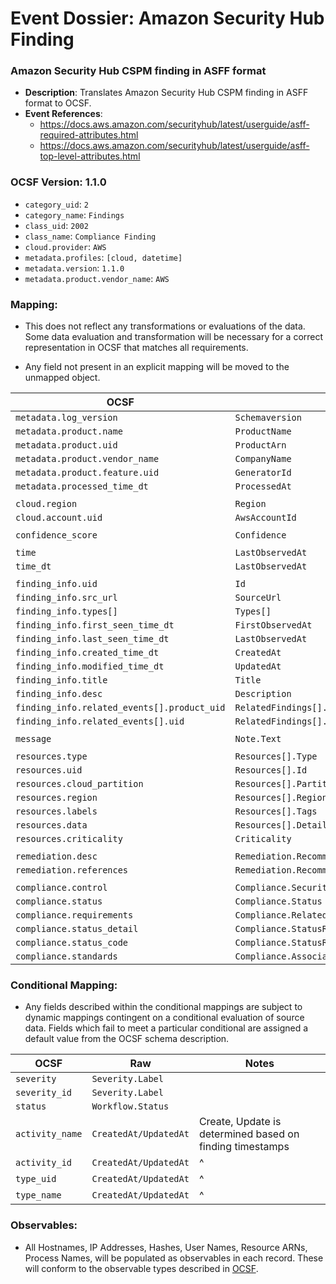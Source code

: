 # Event Dossier: Amazon Security Hub Finding
### Amazon Security Hub CSPM finding in ASFF format
- **Description**: Translates Amazon Security Hub CSPM finding in ASFF format to OCSF.
- **Event References**:
  - https://docs.aws.amazon.com/securityhub/latest/userguide/asff-required-attributes.html
  - https://docs.aws.amazon.com/securityhub/latest/userguide/asff-top-level-attributes.html

 ### OCSF Version: 1.1.0
 - `category_uid`: `2`
 - `category_name`: `Findings`
 - `class_uid`: `2002`
 - `class_name`: `Compliance Finding`
 - `cloud.provider`: `AWS`
 - `metadata.profiles`: `[cloud, datetime]`
 - `metadata.version`: `1.1.0`
 - `metadata.product.vendor_name`: `AWS`

 ### Mapping:
 - This does not reflect any transformations or evaluations of the data. Some data evaluation and transformation will be necessary for a correct representation in OCSF that matches all requirements.

 - Any field not present in an explicit mapping will be moved to the unmapped object.

| OCSF                       | Raw             |
| -------------------------- | ----------------|
|`metadata.log_version`|`Schemaversion`|
|`metadata.product.name`|`ProductName`|
|`metadata.product.uid`|`ProductArn`|
|`metadata.product.vendor_name`|`CompanyName`|
|`metadata.product.feature.uid`|`GeneratorId`|
|`metadata.processed_time_dt`|`ProcessedAt`|
|||
|`cloud.region`|`Region`|
|`cloud.account.uid`|`AwsAccountId`|
|||
|`confidence_score`|`Confidence`|
|||
|`time`|`LastObservedAt`|
|`time_dt`|`LastObservedAt`|
|||
|`finding_info.uid`|`Id`|
|`finding_info.src_url`|`SourceUrl`|
|`finding_info.types[]`|`Types[]`|
|`finding_info.first_seen_time_dt`|`FirstObservedAt`|
|`finding_info.last_seen_time_dt`|`LastObservedAt`||
|`finding_info.created_time_dt`|`CreatedAt`|
|`finding_info.modified_time_dt`|`UpdatedAt`|
|`finding_info.title`|`Title`|
|`finding_info.desc`|`Description`|
|`finding_info.related_events[].product_uid`|`RelatedFindings[].ProductArn`|
|`finding_info.related_events[].uid`|`RelatedFindings[].Id`|
|||
|`message`|`Note.Text`|
|||
|`resources.type`|`Resources[].Type`|
|`resources.uid`|`Resources[].Id`|
|`resources.cloud_partition`|`Resources[].Partition`|
|`resources.region`|`Resources[].Region`|
|`resources.labels`|`Resources[].Tags`|
|`resources.data`|`Resources[].Details`|
|`resources.criticality`|`Criticality`|
|||
|`remediation.desc`|`Remediation.Recommendation.Text`|
|`remediation.references`|`Remediation.Recommendation.Url`|
|||
|`compliance.control`|`Compliance.SecurityControlId`|
|`compliance.status`|`Compliance.Status`|
|`compliance.requirements`|`Compliance.RelatedRequirements[]`|
|`compliance.status_detail`|`Compliance.StatusReasons[].Description`|
|`compliance.status_code`|`Compliance.StatusReasons[].ReasonCode`|
|`compliance.standards`|`Compliance.AssociatedStandards[].StandardsId`|

 ### Conditional Mapping:
 - Any fields described within the conditional mappings are subject to dynamic mappings contingent on a conditional evaluation of source data. Fields which fail to meet a particular conditional are assigned a default value from the OCSF schema description.

| OCSF                       | Raw             | Notes |
| -------------------------- | ----------------| ------|
|`severity`|`Severity.Label`|
|`severity_id`|`Severity.Label`|
|`status`|`Workflow.Status`|
|`activity_name`|`CreatedAt/UpdatedAt`| Create, Update is determined based on finding timestamps|
|`activity_id`|`CreatedAt/UpdatedAt`| ^ |
|`type_uid`|`CreatedAt/UpdatedAt`| ^ |
|`type_name`|`CreatedAt/UpdatedAt`| ^ |


### Observables:

- All Hostnames, IP Addresses, Hashes, User Names, Resource ARNs, Process Names, will be populated as observables in each record. These will conform to the observable types described in [OCSF](https://schema.ocsf.io/1.1.0/objects/observable).
